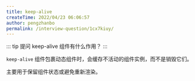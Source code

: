 ```yaml
---
title: keep-alive
createTime: 2022/04/23 06:06:57
author: pengzhanbo
permalink: /interview-question/1cx7kiuy/
---
```


::: tip 提问
keep-alive 组件有什么作用？
:::

`keep-alive` 组件包裹动态组件时，会缓存不活动的组件实例，而不是销毁它们。

主要用于保留组件状态或避免重新渲染。
